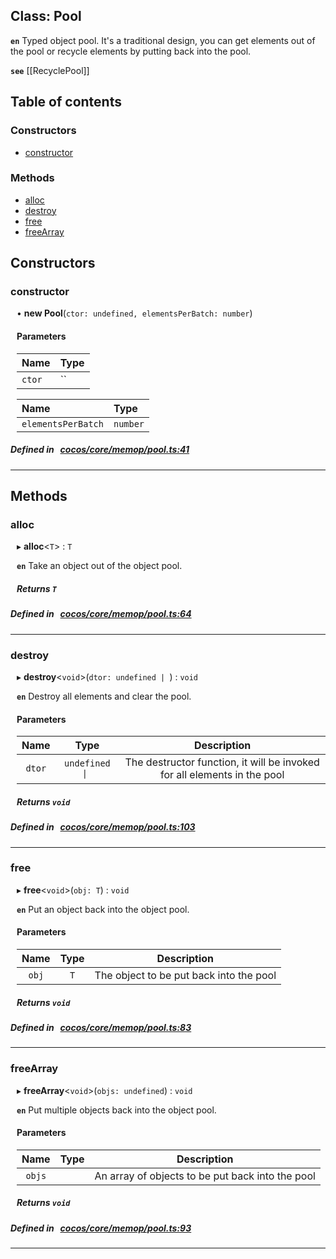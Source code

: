 
## Class: Pool







**`en`** Typed object pool.
It's a traditional design, you can get elements out of the pool or recycle elements by putting back into the pool.




**`see`** [[RecyclePool]]



<div class="table-of-content">
<h2>Table of contents</h2>


### Constructors

- [ constructor](#constructor)

### Methods

- [ alloc](#alloc)
- [ destroy](#destroy)
- [ free](#free)
- [ freeArray](#freeArray)
</div>

## Constructors


### constructor
<div style="margin-left: 10px;">

• **new Pool**(`ctor: undefined, elementsPerBatch: number`)

#### Parameters
| Name | Type |
| :------ | :------ |
| `ctor` | `` |





| Name | Type |
| :------ | :------ |
| `elementsPerBatch` | `number` |





</div>

##### Defined in &nbsp;   [cocos/core/memop/pool.ts:41](https://github.com/cocos-creator/engine/blob/c7bf6b8a9/cocos/core/memop/pool.ts#L41)&nbsp;


---

<!---->
## Methods

### alloc
<div style="margin-left: 10px;">

▸   **alloc**<`T`\> : `T`




**`en`** Take an object out of the object pool.




<!---->
<!--    #### Returns `T` An object ready for use. This function always return an object.
-->
<!---->


##### Returns `T`




</div>

##### Defined in &nbsp;   [cocos/core/memop/pool.ts:64](https://github.com/cocos-creator/engine/blob/c7bf6b8a9/cocos/core/memop/pool.ts#L64)&nbsp;
___
### destroy
<div style="margin-left: 10px;">

▸   **destroy**<`void`\>(`dtor: undefined | `) : `void`




**`en`** Destroy all elements and clear the pool.




<!---->
<!--    #### Returns `void` -->
<!---->

#### Parameters

| Name | Type | Description |
| :------: | :------: | :------: |
| `dtor` | `undefined \| ` | The destructor function, it will be invoked for all elements in the pool  |



##### Returns `void`




</div>

##### Defined in &nbsp;   [cocos/core/memop/pool.ts:103](https://github.com/cocos-creator/engine/blob/c7bf6b8a9/cocos/core/memop/pool.ts#L103)&nbsp;
___
### free
<div style="margin-left: 10px;">

▸   **free**<`void`\>(`obj: T`) : `void`




**`en`** Put an object back into the object pool.




<!---->
<!--    #### Returns `void` -->
<!---->

#### Parameters

| Name | Type | Description |
| :------: | :------: | :------: |
| `obj` | `T` | The object to be put back into the pool  |



##### Returns `void`




</div>

##### Defined in &nbsp;   [cocos/core/memop/pool.ts:83](https://github.com/cocos-creator/engine/blob/c7bf6b8a9/cocos/core/memop/pool.ts#L83)&nbsp;
___
### freeArray
<div style="margin-left: 10px;">

▸   **freeArray**<`void`\>(`objs: undefined`) : `void`




**`en`** Put multiple objects back into the object pool.




<!---->
<!--    #### Returns `void` -->
<!---->

#### Parameters

| Name | Type | Description |
| :------: | :------: | :------: |
| `objs` |  | An array of objects to be put back into the pool  |



##### Returns `void`




</div>

##### Defined in &nbsp;   [cocos/core/memop/pool.ts:93](https://github.com/cocos-creator/engine/blob/c7bf6b8a9/cocos/core/memop/pool.ts#L93)&nbsp;
___
<!---->



